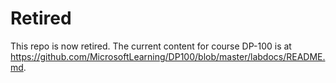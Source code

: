 # Retired

This repo is now retired. The current content for course DP-100 is at https://github.com/MicrosoftLearning/DP100/blob/master/labdocs/README.md.


